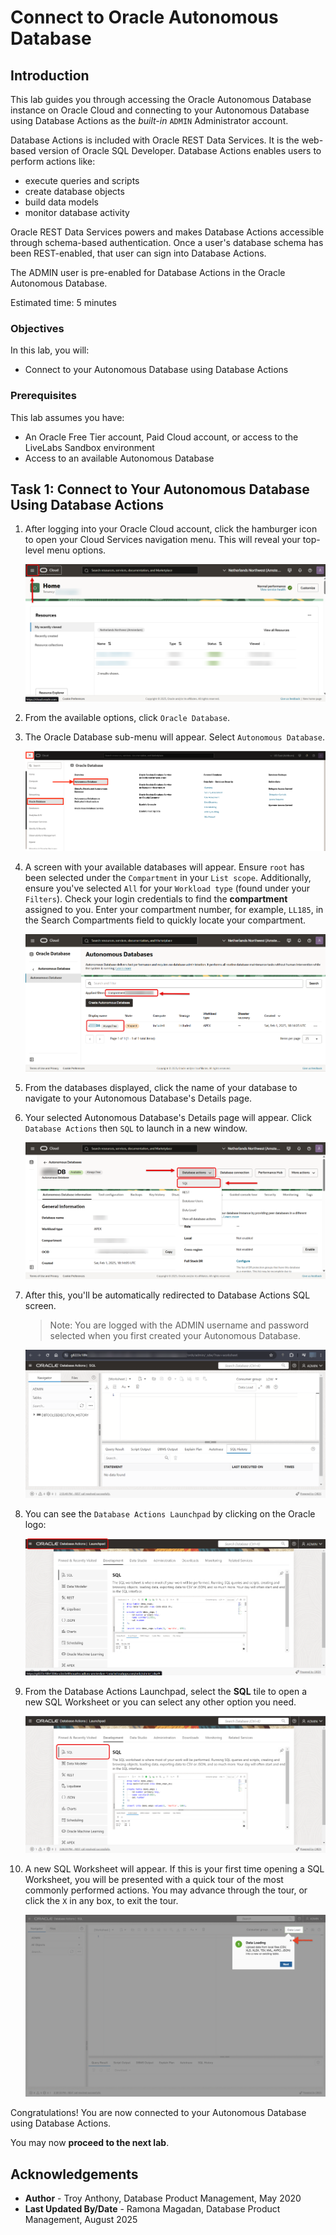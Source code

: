 # Connect to Oracle Autonomous Database

## Introduction

This lab guides you through accessing the Oracle Autonomous Database instance on Oracle Cloud and connecting to your Autonomous Database using Database Actions as the *built-in* `ADMIN` Administrator account.

Database Actions is included with Oracle REST Data Services. It is the web-based version of Oracle SQL Developer. Database Actions enables users to perform actions like:

- execute queries and scripts
- create database objects
- build data models
- monitor database activity

Oracle REST Data Services powers and makes Database Actions accessible through schema-based authentication. Once a user's database schema has been REST-enabled, that user can sign into Database Actions.

The ADMIN user is pre-enabled for Database Actions in the Oracle Autonomous Database.

Estimated time: 5 minutes

### Objectives
In this lab, you will:
- Connect to your Autonomous Database using Database Actions

### Prerequisites
This lab assumes you have:
- An Oracle Free Tier account, Paid Cloud account, or access to the LiveLabs Sandbox environment
- Access to an available Autonomous Database

## Task 1: Connect to Your Autonomous Database Using Database Actions

1. After logging into your Oracle Cloud account, click the hamburger icon to open your Cloud Services navigation menu. This will reveal your top-level menu options.

    ![Click the hamburger icon to expand the navigation menu.](../../images/console/home-dashboard.png " ")

2. From the available options, click `Oracle Database`.

3. The Oracle Database sub-menu will appear. Select `Autonomous Database`.

    ![Locate Oracle Database from the available options.](../../images/console/database-adb.png " ")

4. A screen with your available databases will appear. Ensure `root` has been selected under the `Compartment` in your `List scope`. Additionally, ensure you've selected `All` for your `Workload type` (found under your `Filters`). <if type="livelabs">Check your login credentials to find the **compartment** assigned to you. Enter your compartment number, for example, `LL185`, in the Search Compartments field to quickly locate your compartment.</if>

    ![Viewing your available databases.](../../images/console/adb-database.png " ")

5. From the databases displayed, click the name of your database to navigate to your Autonomous Database's Details page.

6. Your selected Autonomous Database's Details page will appear. Click `Database Actions` then `SQL` to launch in a new window.

    ![Clicking the Database Actions Button from your details page.](../../images/console/clicking-database-actions-button-from-selected-database.png " ")

7. After this, you'll be automatically redirected to Database Actions SQL screen.

   > Note: You are logged with the ADMIN username and password selected when you first created your Autonomous Database.

   ![Database Actions SQL screen](./images/database-actions-sql-complete-view.png " ")

8. You can see the `Database Actions Launchpad` by clicking on the Oracle logo:

    ![Database Actions Launchpad](./images/database-actions-launchpad-complete-view.png " ")

9. From the Database Actions Launchpad, select the **SQL** tile to open a new SQL Worksheet or you can select any other option you need. 

    ![SQL tile](./images/selecting-sql-worksheet-from-database-actions-launchpad.png " ")

10. A new SQL Worksheet will appear. If this is your first time opening a SQL Worksheet, you will be presented with a quick tour of the most commonly performed actions. You may advance through the tour, or click the `X` in any box, to exit the tour.

    ![Close information box](./images/tour-button-upon-sql-worksheet-first-load-screen.png " ")

Congratulations! You are now connected to your Autonomous Database using Database Actions.

You may now **proceed to the next lab**.

## Acknowledgements

- **Author** - Troy Anthony, Database Product Management, May 2020
- **Last Updated By/Date** - Ramona Magadan, Database Product Management, August 2025
